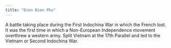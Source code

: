 ```yaml
---
title: "Dien Bien Phu"
---
```

A battle taking place during the First Indochina War in which the French lost. It was the first time in which a Non-European Independence movement overthrew a western army. Split Vietnam at the 17th Parallel and led to the Vietnam or Second Indochina War.

